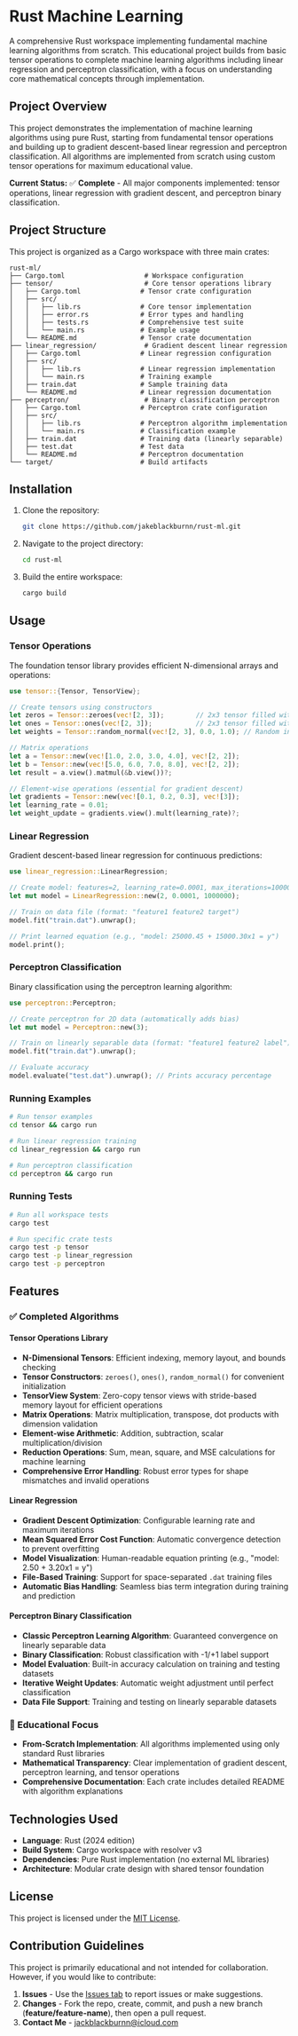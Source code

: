 # Rust Machine Learning

A comprehensive Rust workspace implementing fundamental machine learning algorithms from scratch. This educational project builds from basic tensor operations to complete machine learning algorithms including linear regression and perceptron classification, with a focus on understanding core mathematical concepts through implementation.

## Project Overview

This project demonstrates the implementation of machine learning algorithms using pure Rust, starting from fundamental tensor operations and building up to gradient descent-based linear regression and perceptron classification. All algorithms are implemented from scratch using custom tensor operations for maximum educational value.

**Current Status:** ✅ **Complete** - All major components implemented: tensor operations, linear regression with gradient descent, and perceptron binary classification.

## Project Structure

This project is organized as a Cargo workspace with three main crates:

```
rust-ml/
├── Cargo.toml                    # Workspace configuration
├── tensor/                       # Core tensor operations library
│   ├── Cargo.toml               # Tensor crate configuration  
│   ├── src/
│   │   ├── lib.rs               # Core tensor implementation
│   │   ├── error.rs             # Error types and handling
│   │   ├── tests.rs             # Comprehensive test suite
│   │   └── main.rs              # Example usage
│   └── README.md                # Tensor crate documentation
├── linear_regression/            # Gradient descent linear regression
│   ├── Cargo.toml               # Linear regression configuration
│   ├── src/
│   │   ├── lib.rs               # Linear regression implementation
│   │   └── main.rs              # Training example
│   ├── train.dat                # Sample training data
│   └── README.md                # Linear regression documentation
├── perceptron/                   # Binary classification perceptron
│   ├── Cargo.toml               # Perceptron crate configuration
│   ├── src/
│   │   ├── lib.rs               # Perceptron algorithm implementation
│   │   └── main.rs              # Classification example
│   ├── train.dat                # Training data (linearly separable)
│   ├── test.dat                 # Test data
│   └── README.md                # Perceptron documentation
└── target/                      # Build artifacts
```

## Installation

1. Clone the repository:
   ```bash
   git clone https://github.com/jakeblackburnn/rust-ml.git
   ```
2. Navigate to the project directory:
   ```bash
   cd rust-ml
   ```
3. Build the entire workspace:
   ```bash
   cargo build
   ```

## Usage

### Tensor Operations

The foundation tensor library provides efficient N-dimensional arrays and operations:

```rust
use tensor::{Tensor, TensorView};

// Create tensors using constructors
let zeros = Tensor::zeroes(vec![2, 3]);        // 2x3 tensor filled with zeros
let ones = Tensor::ones(vec![2, 3]);           // 2x3 tensor filled with ones
let weights = Tensor::random_normal(vec![2, 3], 0.0, 1.0); // Random initialization

// Matrix operations
let a = Tensor::new(vec![1.0, 2.0, 3.0, 4.0], vec![2, 2]);
let b = Tensor::new(vec![5.0, 6.0, 7.0, 8.0], vec![2, 2]);
let result = a.view().matmul(&b.view())?;

// Element-wise operations (essential for gradient descent)
let gradients = Tensor::new(vec![0.1, 0.2, 0.3], vec![3]);
let learning_rate = 0.01;
let weight_update = gradients.view().mult(learning_rate)?;
```

### Linear Regression

Gradient descent-based linear regression for continuous predictions:

```rust
use linear_regression::LinearRegression;

// Create model: features=2, learning_rate=0.0001, max_iterations=1000000
let mut model = LinearRegression::new(2, 0.0001, 1000000);

// Train on data file (format: "feature1 feature2 target")
model.fit("train.dat").unwrap();

// Print learned equation (e.g., "model: 25000.45 + 15000.30x1 = y")
model.print();
```

### Perceptron Classification

Binary classification using the perceptron learning algorithm:

```rust
use perceptron::Perceptron;

// Create perceptron for 2D data (automatically adds bias)
let mut model = Perceptron::new(3);

// Train on linearly separable data (format: "feature1 feature2 label")
model.fit("train.dat").unwrap();

// Evaluate accuracy
model.evaluate("test.dat").unwrap(); // Prints accuracy percentage
```

### Running Examples

```bash
# Run tensor examples
cd tensor && cargo run

# Run linear regression training
cd linear_regression && cargo run

# Run perceptron classification
cd perceptron && cargo run
```

### Running Tests

```bash
# Run all workspace tests
cargo test

# Run specific crate tests
cargo test -p tensor
cargo test -p linear_regression
cargo test -p perceptron
```

## Features

### ✅ Completed Algorithms

#### Tensor Operations Library
- **N-Dimensional Tensors**: Efficient indexing, memory layout, and bounds checking
- **Tensor Constructors**: `zeroes()`, `ones()`, `random_normal()` for convenient initialization
- **TensorView System**: Zero-copy tensor views with stride-based memory layout for efficient operations
- **Matrix Operations**: Matrix multiplication, transpose, dot products with dimension validation
- **Element-wise Arithmetic**: Addition, subtraction, scalar multiplication/division
- **Reduction Operations**: Sum, mean, square, and MSE calculations for machine learning
- **Comprehensive Error Handling**: Robust error types for shape mismatches and invalid operations

#### Linear Regression
- **Gradient Descent Optimization**: Configurable learning rate and maximum iterations
- **Mean Squared Error Cost Function**: Automatic convergence detection to prevent overfitting
- **Model Visualization**: Human-readable equation printing (e.g., "model: 2.50 + 3.20x1 = y")
- **File-Based Training**: Support for space-separated `.dat` training files
- **Automatic Bias Handling**: Seamless bias term integration during training and prediction

#### Perceptron Binary Classification
- **Classic Perceptron Learning Algorithm**: Guaranteed convergence on linearly separable data
- **Binary Classification**: Robust classification with -1/+1 label support
- **Model Evaluation**: Built-in accuracy calculation on training and testing datasets
- **Iterative Weight Updates**: Automatic weight adjustment until perfect classification
- **Data File Support**: Training and testing on linearly separable datasets

### 🎯 Educational Focus
- **From-Scratch Implementation**: All algorithms implemented using only standard Rust libraries
- **Mathematical Transparency**: Clear implementation of gradient descent, perceptron learning, and tensor operations
- **Comprehensive Documentation**: Each crate includes detailed README with algorithm explanations

## Technologies Used

- **Language**: Rust (2024 edition)
- **Build System**: Cargo workspace with resolver v3
- **Dependencies**: Pure Rust implementation (no external ML libraries)
- **Architecture**: Modular crate design with shared tensor foundation

## License

This project is licensed under the [MIT License](LICENSE).

## Contribution Guidelines

This project is primarily educational and not intended for collaboration. However, if you would like to contribute:

1. **Issues** - Use the [Issues tab](https://github.com/jakeblackburnn/rust-ml/issues) to report issues or make suggestions.
2. **Changes** - Fork the repo, create, commit, and push a new branch (**feature/feature-name**), then open a pull request. 
3. **Contact Me** - jackblackburnn@icloud.com

